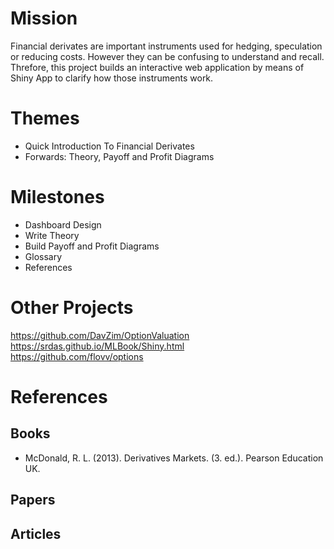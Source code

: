 # Mission
Financial derivates are important instruments used for hedging, speculation or reducing costs. However they can be confusing to understand and recall. Threfore, this project builds an interactive web application by means of Shiny App to clarify how those instruments work.

# Themes
- Quick Introduction To Financial Derivates
- Forwards: Theory, Payoff and Profit Diagrams

# Milestones
- Dashboard Design
- Write Theory
- Build Payoff and Profit Diagrams
- Glossary
- References

# Other Projects
https://github.com/DavZim/OptionValuation  
https://srdas.github.io/MLBook/Shiny.html  
https://github.com/flovv/options  

# References

## Books
-  McDonald, R. L. (2013). Derivatives Markets. (3. ed.). Pearson Education UK.

## Papers

## Articles

